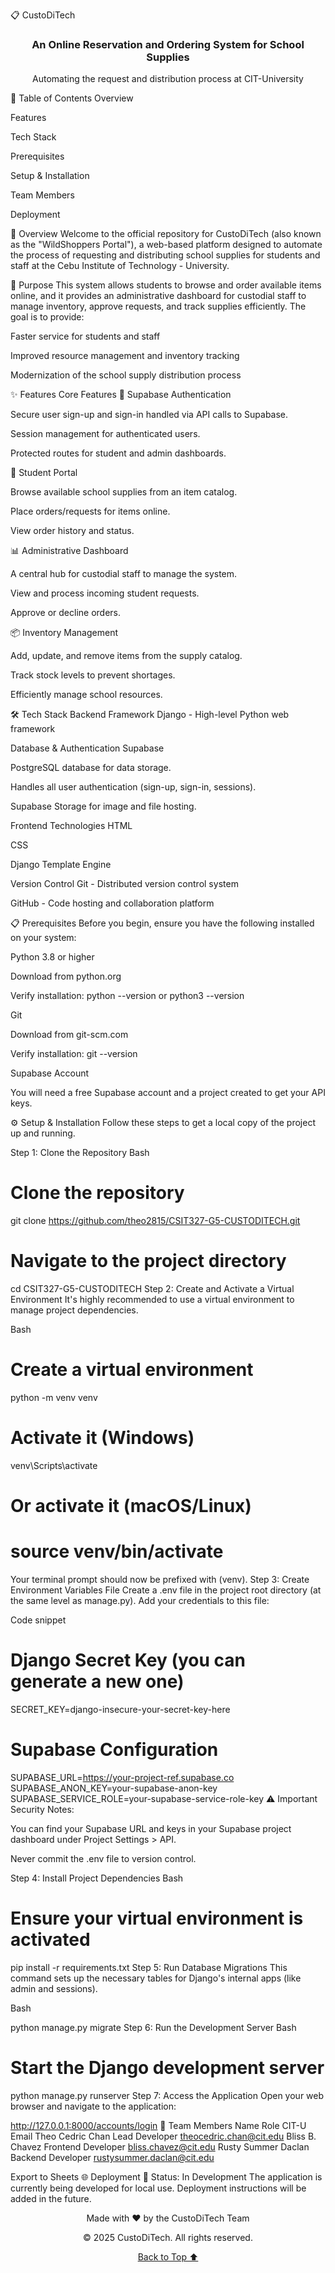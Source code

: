 📋 CustoDiTech
<div align="center">
<h3>An Online Reservation and Ordering System for School Supplies</h3>
<p>Automating the request and distribution process at CIT-University</p>
</div>

📖 Table of Contents
Overview

Features

Tech Stack

Prerequisites

Setup & Installation

Team Members

Deployment

🌟 Overview
Welcome to the official repository for CustoDiTech (also known as the "WildShoppers Portal"), a web-based platform designed to automate the process of requesting and distributing school supplies for students and staff at the Cebu Institute of Technology - University.

🎯 Purpose
This system allows students to browse and order available items online, and it provides an administrative dashboard for custodial staff to manage inventory, approve requests, and track supplies efficiently. The goal is to provide:

Faster service for students and staff

Improved resource management and inventory tracking

Modernization of the school supply distribution process

✨ Features
Core Features
🔐 Supabase Authentication

Secure user sign-up and sign-in handled via API calls to Supabase.

Session management for authenticated users.

Protected routes for student and admin dashboards.

🛒 Student Portal

Browse available school supplies from an item catalog.

Place orders/requests for items online.

View order history and status.

📊 Administrative Dashboard

A central hub for custodial staff to manage the system.

View and process incoming student requests.

Approve or decline orders.

📦 Inventory Management

Add, update, and remove items from the supply catalog.

Track stock levels to prevent shortages.

Efficiently manage school resources.

🛠️ Tech Stack
Backend Framework
Django - High-level Python web framework

Database & Authentication
Supabase

PostgreSQL database for data storage.

Handles all user authentication (sign-up, sign-in, sessions).

Supabase Storage for image and file hosting.

Frontend Technologies
HTML

CSS

Django Template Engine

Version Control
Git - Distributed version control system

GitHub - Code hosting and collaboration platform

📋 Prerequisites
Before you begin, ensure you have the following installed on your system:

Python 3.8 or higher

Download from python.org

Verify installation: python --version or python3 --version

Git

Download from git-scm.com

Verify installation: git --version

Supabase Account

You will need a free Supabase account and a project created to get your API keys.

⚙️ Setup & Installation
Follow these steps to get a local copy of the project up and running.

Step 1: Clone the Repository
Bash

# Clone the repository
git clone https://github.com/theo2815/CSIT327-G5-CUSTODITECH.git

# Navigate to the project directory
cd CSIT327-G5-CUSTODITECH
Step 2: Create and Activate a Virtual Environment
It's highly recommended to use a virtual environment to manage project dependencies.

Bash

# Create a virtual environment
python -m venv venv

# Activate it (Windows)
venv\Scripts\activate

# Or activate it (macOS/Linux)
# source venv/bin/activate
Your terminal prompt should now be prefixed with (venv).
Step 3: Create Environment Variables File
Create a .env file in the project root directory (at the same level as manage.py). Add your credentials to this file:

Code snippet

# Django Secret Key (you can generate a new one)
SECRET_KEY=django-insecure-your-secret-key-here

# Supabase Configuration
SUPABASE_URL=https://your-project-ref.supabase.co
SUPABASE_ANON_KEY=your-supabase-anon-key
SUPABASE_SERVICE_ROLE=your-supabase-service-role-key
⚠️ Important Security Notes:

You can find your Supabase URL and keys in your Supabase project dashboard under Project Settings > API.

Never commit the .env file to version control.

Step 4: Install Project Dependencies
Bash

# Ensure your virtual environment is activated
pip install -r requirements.txt
Step 5: Run Database Migrations
This command sets up the necessary tables for Django's internal apps (like admin and sessions).

Bash

python manage.py migrate
Step 6: Run the Development Server
Bash

# Start the Django development server
python manage.py runserver
Step 7: Access the Application
Open your web browser and navigate to the application:

http://127.0.0.1:8000/accounts/login
👥 Team Members
Name	Role	CIT-U Email
Theo Cedric Chan	Lead Developer	theocedric.chan@cit.edu
Bliss B. Chavez	Frontend Developer	bliss.chavez@cit.edu
Rusty Summer Daclan	Backend Developer	rustysummer.daclan@cit.edu

Export to Sheets
🌐 Deployment
🚧 Status: In Development
The application is currently being developed for local use. Deployment instructions will be added in the future.

<div align="center">
<p>Made with ❤️ by the CustoDiTech Team</p>
<p>© 2025 CustoDiTech. All rights reserved.</p>



<a href="#-custoditech">Back to Top ⬆️</a>
</div>
